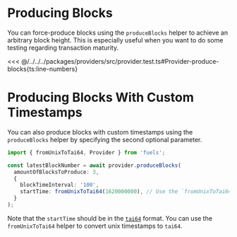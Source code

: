 # Producing Blocks

You can force-produce blocks using the `produceBlocks` helper to achieve an arbitrary block height. This is especially useful when you want to do some testing regarding transaction maturity.

<<< @/../../../packages/providers/src/provider.test.ts#Provider-produce-blocks{ts:line-numbers}

# Producing Blocks With Custom Timestamps

You can also produce blocks with custom timestamps using the `produceBlocks` helper by specifying the second optional parameter.

```typescript
import { fromUnixToTai64, Provider } from 'fuels';

const latestBlockNumber = await provider.produceBlocks(
  amountOfBlocksToProduce: 3,
  {
    blockTimeInterval: '100',
    startTime: fromUnixToTai64(1620000000), // Use the `fromUnixToTai64` helper to convert unix timestamps to tai64
  }
);
```

Note that the `startTime` should be in the [`tai64`](https://stackoverflow.com/a/50907475/13169085) format. You can use the `fromUnixToTai64` helper to convert unix timestamps to `tai64`.
